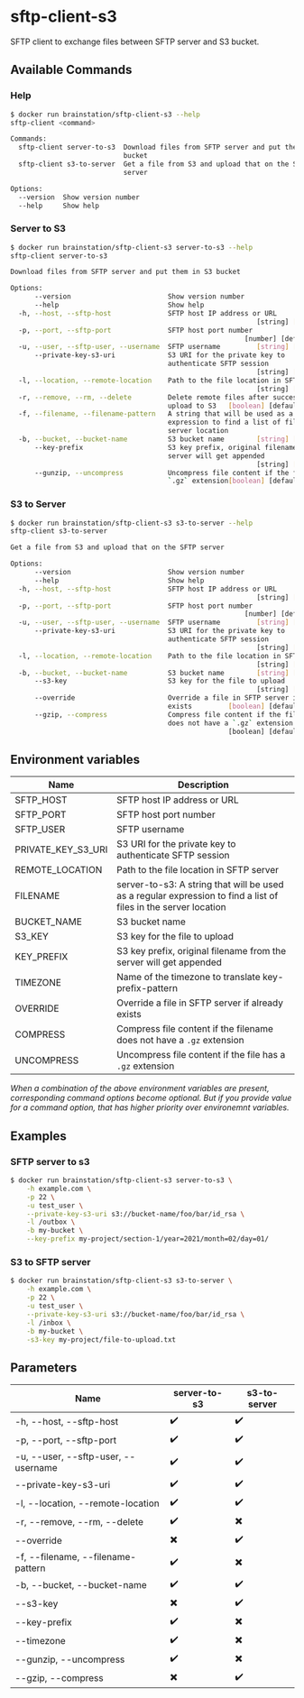# sftp-client-s3
SFTP client to exchange files between SFTP server and S3 bucket.

## Available Commands

### Help
```sh
$ docker run brainstation/sftp-client-s3 --help
sftp-client <command>

Commands:
  sftp-client server-to-s3  Download files from SFTP server and put them in S3
                            bucket
  sftp-client s3-to-server  Get a file from S3 and upload that on the SFTP
                            server

Options:
  --version  Show version number                                       [boolean]
  --help     Show help                                                 [boolean]
```

### Server to S3
```sh
$ docker run brainstation/sftp-client-s3 server-to-s3 --help
sftp-client server-to-s3

Download files from SFTP server and put them in S3 bucket

Options:
      --version                        Show version number             [boolean]
      --help                           Show help                       [boolean]
  -h, --host, --sftp-host              SFTP host IP address or URL
                                                             [string] [required]
  -p, --port, --sftp-port              SFTP host port number
                                                          [number] [default: 22]
  -u, --user, --sftp-user, --username  SFTP username         [string] [required]
      --private-key-s3-uri             S3 URI for the private key to
                                       authenticate SFTP session
                                                             [string] [required]
  -l, --location, --remote-location    Path to the file location in SFTP server
                                                             [string] [required]
  -r, --remove, --rm, --delete         Delete remote files after successfull
                                       upload to S3   [boolean] [default: false]
  -f, --filename, --filename-pattern   A string that will be used as a regular
                                       expression to find a list of files in the
                                       server location                  [string]
  -b, --bucket, --bucket-name          S3 bucket name        [string] [required]
      --key-prefix                     S3 key prefix, original filename from the
                                       server will get appended
                                                             [string] [required]
      --gunzip, --uncompress           Uncompress file content if the file has a
                                       `.gz` extension[boolean] [default: false]
```

### S3 to Server
```sh
$ docker run brainstation/sftp-client-s3 s3-to-server --help
sftp-client s3-to-server

Get a file from S3 and upload that on the SFTP server

Options:
      --version                        Show version number             [boolean]
      --help                           Show help                       [boolean]
  -h, --host, --sftp-host              SFTP host IP address or URL
                                                             [string] [required]
  -p, --port, --sftp-port              SFTP host port number
                                                          [number] [default: 22]
  -u, --user, --sftp-user, --username  SFTP username         [string] [required]
      --private-key-s3-uri             S3 URI for the private key to
                                       authenticate SFTP session
                                                             [string] [required]
  -l, --location, --remote-location    Path to the file location in SFTP server
                                                             [string] [required]
  -b, --bucket, --bucket-name          S3 bucket name        [string] [required]
      --s3-key                         S3 key for the file to upload
                                                             [string] [required]
      --override                       Override a file in SFTP server if already
                                       exists         [boolean] [default: false]
      --gzip, --compress               Compress file content if the filename
                                       does not have a `.gz` extension
                                                      [boolean] [default: false]
```

## Environment variables
| Name  | Description |
| --- | --- |
| SFTP_HOST  | SFTP host IP address or URL  |
| SFTP_PORT  | SFTP host port number  |
| SFTP_USER  | SFTP username  |
| PRIVATE_KEY_S3_URI  | S3 URI for the private key to authenticate SFTP session  |
| REMOTE_LOCATION  | Path to the file location in SFTP server  |
| FILENAME  | server-to-s3: A string that will be used as a regular expression to find a list of files in the server location  |
| BUCKET_NAME  | S3 bucket name  |
| S3_KEY  | S3 key for the file to upload  |
| KEY_PREFIX  | S3 key prefix, original filename from the server will get appended  |
| TIMEZONE  | Name of the timezone to translate key-prefix-pattern  |
| OVERRIDE  | Override a file in SFTP server if already exists  |
| COMPRESS  | Compress file content if the filename does not have a `.gz` extension  |
| UNCOMPRESS  | Uncompress file content if the file has a `.gz` extension  |

*When a combination of the above environment variables are present, corresponding command options become optional. But if you provide value for a command option, that has higher priority over environemnt variables.*

## Examples

### SFTP server to s3
```sh
$ docker run brainstation/sftp-client-s3 server-to-s3 \
    -h example.com \
    -p 22 \
    -u test_user \
    --private-key-s3-uri s3://bucket-name/foo/bar/id_rsa \
    -l /outbox \
    -b my-bucket \
    --key-prefix my-project/section-1/year=2021/month=02/day=01/
```

### S3 to SFTP server
```sh
$ docker run brainstation/sftp-client-s3 s3-to-server \
    -h example.com \
    -p 22 \
    -u test_user \
    --private-key-s3-uri s3://bucket-name/foo/bar/id_rsa \
    -l /inbox \
    -b my-bucket \
    -s3-key my-project/file-to-upload.txt
```

## Parameters

| Name  | server-to-s3  | s3-to-server  |
| ---  | ---  | ---  |
| -h, --host, --sftp-host              | :heavy_check_mark:  | :heavy_check_mark:  |
| -p, --port, --sftp-port              | :heavy_check_mark:  | :heavy_check_mark:  |
| -u, --user, --sftp-user, --username  | :heavy_check_mark:  | :heavy_check_mark:  |
|     --private-key-s3-uri             | :heavy_check_mark:  | :heavy_check_mark:  |
| -l, --location, --remote-location    | :heavy_check_mark:  | :heavy_check_mark:  |
| -r, --remove, --rm, --delete         | :heavy_check_mark:  | :heavy_multiplication_x:  |
|     --override                       | :heavy_multiplication_x:  | :heavy_check_mark:  |
| -f, --filename, --filename-pattern   | :heavy_check_mark:  | :heavy_multiplication_x:  |
| -b, --bucket, --bucket-name          | :heavy_check_mark:  | :heavy_check_mark:  |
|     --s3-key                         | :heavy_multiplication_x:  | :heavy_check_mark:  |
|     --key-prefix                     | :heavy_check_mark:  | :heavy_multiplication_x:  |
|     --timezone                       | :heavy_check_mark:  | :heavy_multiplication_x:  |
|     --gunzip, --uncompress           | :heavy_check_mark:  | :heavy_multiplication_x:  |
|     --gzip, --compress               | :heavy_multiplication_x:  | :heavy_check_mark:  |
